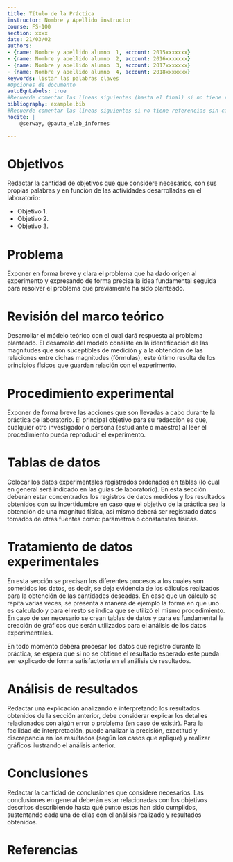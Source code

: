 ```yaml
---
title: Título de la Práctica
instructor: Nombre y Apellido instructor 
course: FS-100
section: xxxx
date: 21/03/02
authors: 
- {name: Nombre y apellido alumno  1, account: 2015xxxxxxx}
- {name: Nombre y apellido alumno  2, account: 2016xxxxxxx}
- {name: Nombre y apellido alumno  3, account: 2017xxxxxxx}
- {name: Nombre y apellido alumno  4, account: 2018xxxxxxx}
keywords: listar las palabras claves
#Opciones de documento
autoEqnLabels: true
#Recuerde comentar las líneas siguientes (hasta el final) si no tiene referencias
bibliography: example.bib
#Recuerde comentar las líneas siguientes si no tiene referencias sin citas
nocite: | 
	@serway, @pauta_elab_informes

---
```



# Objetivos
Redactar la cantidad de objetivos que que considere necesarios, con sus propias palabras y en función de las actividades desarrolladas en el laboratorio:

- Objetivo 1.
- Objetivo 2.
- Objetivo 3.

# Problema
Exponer en forma breve y clara el problema que ha dado origen al experimento y expresando de forma precisa la idea fundamental seguida para resolver el problema que previamente ha sido planteado.

# Revisión del marco teórico
Desarrollar el módelo teórico con el cual dará respuesta al problema planteado. El desarrollo del modelo consiste en la identificación de las magnitudes que son suceptibles de medición y a la obtencion de las relaciones entre dichas magnitudes (fórmulas), este último resulta de los principios físicos que guardan relación con el experimento.

# Procedimiento experimental
Exponer de forma breve las acciones que son llevadas a cabo durante la práctica de laboratorio. El principal objetivo para su redacción es que, cualquier otro investigador o persona (estudiante o maestro) al leer el procedimiento pueda reproducir el experimento.

# Tablas de datos
Colocar los datos experimentales registrados ordenados en tablas (lo cual en general será indicado en las guías de laboratorio). En esta sección deberán estar concentrados los registros de datos medidos y los resultados obtenidos con su incertidumbre en caso que el objetivo de la práctica sea la obtención de una magnitud física, así mismo deberá ser registrado datos tomados de otras fuentes como: parámetros o constanstes físicas.

# Tratamiento de datos experimentales
En esta sección se precisan los diferentes procesos a los cuales son sometidos los datos, es decir, se deja evidencia de los cálculos realizados para la obtención de las cantidades deseadas. En caso que un cálculo se repita varias veces, se presenta a manera de ejemplo la forma en que uno es calculado y para el resto se indica que se utilizó el mismo procedimiento. En caso de ser necesario se crean tablas de datos y para es fundamental la creación de gráficos que serán utilizados para el análisis de los datos experimentales. 

En todo momento deberá procesar los datos que registró durante la práctica, se espera que si no se obtiene el resultado esperado este pueda ser explicado de forma satisfactoria en el análisis de resultados.

# Análisis de resultados 
Redactar una explicación analizando e interpretando los resultados obtenidos de la sección anterior, debe considerar explicar los detalles relacionados con algún error o problema (en caso de existir). Para la facilidad de interpretación, puede analizar la precisión, exactitud y discrepancia en los resultados (según los casos que aplique) y realizar gráficos ilustrando el análisis anterior.

# Conclusiones
Redactar la cantidad de conclusiones que considere necesarios. Las conclusiones en general deberán estar relacionadas con los objetivos descritos describiendo hasta qué punto estos han sido cumplidos, sustentando cada una de ellas con el análisis realizado y resultados obtenidos.


# Referencias
